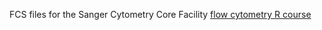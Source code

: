 FCS files for the Sanger Cytometry Core Facility [flow cytometry R course](https://github.com/SangerCytometry/R_flowcytometry_course)
